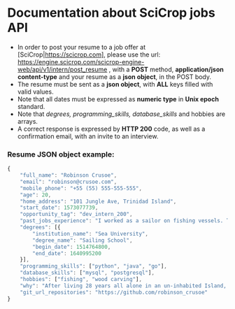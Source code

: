 # Documentation about SciCrop jobs API

- In order to post your resume to a job offer at [SciCrop|https://scicrop.com], please use the url: https://engine.scicrop.com/scicrop-engine-web/api/v1/intern/post_resume , with a **POST** method, **application/json content-type** and your resume as a **json object**, in the POST body.
- The resume must be sent as a **json object**, with **ALL** keys filled with valid values.
- Note that all dates must be expressed as **numeric type** in **Unix epoch** standard.
- Note that *degrees, programming_skills, database_skills* and hobbies are arrays.
- A correct response is expressed by **HTTP 200** code, as well as a confirmation email, with an invite to an interview.

### Resume JSON object example:

```js
{
	"full_name": "Robinson Crusoe",
	"email": "robinson@crusoe.com",
	"mobile_phone": "+55 (55) 555-555-555",
	"age": 20,
	"home_address": "101 Jungle Ave, Trinidad Island",
	"start_date": 1573077739,
	"opportunity_tag": "dev_intern_200",
	"past_jobs_experience": "I worked as a sailor on fishing vessels. Took care of deck maintenance and cleaning for 3 years on 7 seas.",
	"degrees": [{
		"institution_name": "Sea University",
		"degree_name": "Sailing School",
		"begin_date": 1514764800,
		"end_date": 1640995200
	}],
	"programming_skills": ["python", "java", "go"],
	"database_skills": ["mysql", "postgresql"],
	"hobbies": ["fishing", "wood carving"],
	"why": "After living 28 years all alone in an un‐inhabited Island, I've built a strong experience to join the SciCrop ship, into a new journey.",
	"git_url_repositories": "https://github.com/robinson_crusoe"
}
```
